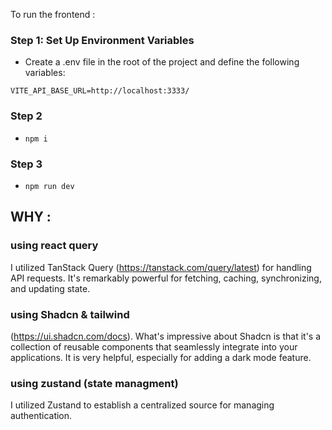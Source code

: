 To run the frontend :
### Step 1: Set Up Environment Variables
- Create a .env file in the root of the project and define the following variables:

```
VITE_API_BASE_URL=http://localhost:3333/
```
### Step 2
- `npm i`


### Step 3
- `npm run dev`

  
## WHY :

### using react query 

I utilized TanStack Query (https://tanstack.com/query/latest) for handling API requests. It's remarkably powerful for fetching, caching, synchronizing, and updating state.

### using Shadcn & tailwind

(https://ui.shadcn.com/docs). What's impressive about Shadcn is that it's  a collection of reusable components that seamlessly integrate into your applications. It is very helpful, especially for adding a dark mode feature.

### using zustand (state managment)

I utilized Zustand to establish a centralized source for managing authentication.
